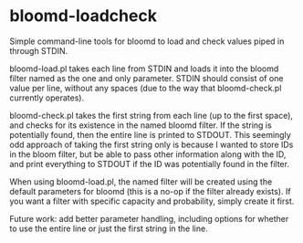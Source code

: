 # bloomd-loadcheck
Simple command-line tools for bloomd to load and check values piped in through STDIN.

bloomd-load.pl takes each line from STDIN and loads it into the bloomd filter named as the one and only parameter. STDIN should consist of one value per line, without any spaces (due to the way that bloomd-check.pl currently operates).

bloomd-check.pl takes the first string from each line (up to the first space), and checks for its existence in the named bloomd filter. If the string is potentially found, then the entire line is printed to STDOUT. This seemingly odd approach of taking the first string only is because I wanted to store IDs in the bloom filter, but be able to pass other information along with the ID, and print everything to STDOUT if the ID was potentially found in the filter.

When using bloomd-load.pl, the named filter will be created using the default parameters for bloomd (this is a no-op if the filter already exists). If you want a filter with specific capacity and probability, simply create it first.

Future work: add better parameter handling, including options for whether to use the entire line or just the first string in the line.
